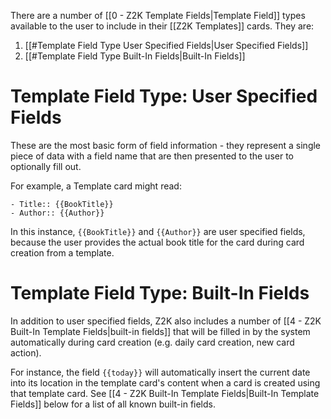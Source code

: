 There are a number of [[0 - Z2K Template Fields|Template Field]] types available to the user to include in their [[Z2K Templates]] cards. They are:

1. [[#Template Field Type User Specified Fields|User Specified Fields]]
2. [[#Template Field Type Built-In Fields|Built-In Fields]]

# Template Field Type: User Specified Fields
These are the most basic form of field information - they represent a single piece of data with a field name that are then presented to the user to optionally fill out. 

For example, a Template card might read:

```
- Title:: {{BookTitle}}
- Author:: {{Author}}
```

In this instance, `{{BookTitle}}` and `{{Author}}` are user specified fields, because the user provides the actual book title for the card during card creation from a template.

# Template Field Type: Built-In Fields
In addition to user specified fields, Z2K also includes a number of [[4 - Z2K Built-In Template Fields|built-in fields]] that will be filled in by the system automatically during card creation (e.g. daily card creation, new card action). 

For instance, the field `{{today}}` will automatically insert the current date into its location in the template card's content when a card is created using that template card. See [[4 - Z2K Built-In Template Fields|Built-In Template Fields]] below for a list of all known built-in fields.






